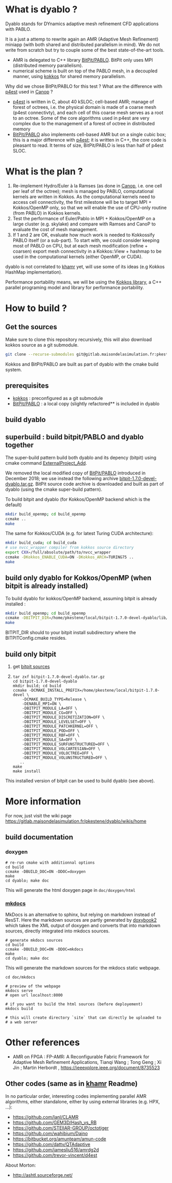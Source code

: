 # What is dyablo ?

Dyablo stands for DYnamics adaptive mesh refinement CFD applications with PABLO.

It is a just a attemp to rewrite again an AMR (Adaptive Mesh Refinement) miniapp (with both shared and distributed parallelism in mind). We do not write from scratch but try to couple some of the best state-of-the-art tools.

- AMR is delegated to C++ library [BitPit/PABLO](https://github.com/optimad/bitpit). BitPit only uses MPI (distributed memory parallelism). 
- numerical scheme is built on top of the PABLO mesh, in a decoupled manner, using [kokkos](https://github.com/kokkos/kokkos) for shared memory parallelism.

Why did we chose BitPit/PABLO for this test ? What are the difference with [p4est](http://www.p4est.org/) used in [Canop](https://gitlab.maisondelasimulation.fr/canoPdev/canoP) ?
- [p4est](http://www.p4est.org/) is written in C, about 40 kSLOC; cell-based AMR; manage of forest of octrees, i.e. the physical domain is made of a coarse mesh (p4est connectivty), and each cell of this coarse mesh serves as a root to an octree. Some of the core algorithms used in p4est are very complex due to the management of a forest of octree in distributed memory
- [BitPit/PABLO](https://github.com/optimad/bitpit) also implements cell-based AMR but on a single cubic box; this is a major difference with [p4est](http://www.p4est.org/); it is written in C++, the core code is pleasant to read. It terms of size, BitPit/PABLO is less than half of p4est SLOC.


# What is the plan ?

1. Re-implement Hydro/Euler à la Ramses (as done in [Canop](https://gitlab.maisondelasimulation.fr/canoPdev/canoP), i.e. one cell per leaf of the octree); mesh is managed by PABLO, computational kernels are written in Kokkos. As the computational kernels need to access cell connectivity, the first milestone will be to target MPI + Kokkos/OpenMP only, so that we will enable the use of CPU-only routine (from PABLO) in Kokkos kernels.
2. Test the performance of Euler/Pablo in MPI + Kokkos/OpenMP on a large cluster (e.g. skylake) and compare with Ramses and CanoP to evaluate the cost of mesh management.
3. If 1 and 2 are OK, evaluate how much work is needed to Kokkossify PABLO itself (or a sub-part). To start with, we could consider keeping most of PABLO on CPU, but at each mesh modification (refine + coarsen) export mesh connectivity in a Kokkos::View + hashmap to be used in the computational kernels (either OpenMP, or CUDA).

dyablo is not correlated to [khamr](https://gitlab.maisondelasimulation.fr/pkestene/khamr) yet, will use some of its ideas (e.g Kokkos HashMap implementation).


Performance portability means, we will be using the [Kokkos library](https://github.com/kokkos/kokkos), a C++ parallel programing model and library for performance portability.

# How to build ?

## Get the sources

Make sure to clone this repository recursively, this will also download kokkos source as a git submodule.

```bash
git clone --recurse-submodules git@gitlab.maisondelasimulation.fr:pkestene/dyablo.git
```

Kokkos and BitPit/PABLO are built as part of dyablo with the cmake build system.

## prerequisites

- [kokkos](https://github.com/kokkos/kokkos) : preconfigured as a git submodule
- [BitPit/PABLO](https://github.com/optimad/bitpit) : a local copy (slightly refactored** is included in dyablo

## build dyablo

## superbuild : build bitpit/PABLO and dyablo together

The super-build pattern build both dyablo and its depency (bitpit) using cmake command [ExternalProject_Add](https://cmake.org/cmake/help/latest/module/ExternalProject.html).

We removed the local modified copy of [BitPit/PABLO](https://github.com/optimad/bitpit) introduced in December 2018; we use instead the following archive [bitpit-1.7.0-devel-dyablo.tar.gz](https://github.com/pkestene/bitpit/archive/bitpit-1.7.0-devel-dyablo.tar.gz). BitPit source code archive is downloaded and built as part of dyablo (using the cmake super-build pattern). 

To build bitpit and dyablo (for Kokkos/OpenMP backend which is the default)

```bash
mkdir build_openmp; cd build_openmp
ccmake ..
make
```

The same for Kokkos/CUDA (e.g. for latest Turing CUDA architecture):
```bash
mkdir build_cuda; cd build_cuda
# use nvcc_wrapper compiler from kokkos source directory
export CXX=/full/absolute/path/to/nvcc_wrapper
ccmake -DKokkos_ENABLE_CUDA=ON -DKokkos_ARCH=TURING75 ..
make
```

## build only dyablo for Kokkos/OpenMP (when bitpit is already installed)

To build dyablo for kokkos/OpenMP backend, assuming bitpit is already installed :

```bash
mkdir build_openmp; cd build_openmp
ccmake -DBITPIT_DIR=/home/pkestene/local/bitpit-1.7.0-devel-dyablo/lib/cmake/bitpit-1.7 ..
make
```

BITPIT_DIR should to your bitpit install subdirectory where the BITPITConfig.cmake resides.

## build only bitpit

1. get [bitpit sources](https://github.com/pkestene/bitpit/archive/bitpit-1.7.0-devel-dyablo.tar.gz)
2. ```shell
   tar zxf bitpit-1.7.0-devel-dyablo.tar.gz
   cd bitpit-1.7.0-devel-dyablo
   mkdir build; cd build
   ccmake -DCMAKE_INSTALL_PREFIX=/home/pkestene/local/bitpit-1.7.0-devel \
       -DCMAKE_BUILD_TYPE=Release \
       -DENABLE_MPI=ON \
       -DBITPIT_MODULE_LA=OFF \
       -DBITPIT_MODULE_CG=OFF \
       -DBITPIT_MODULE_DISCRETIZATION=OFF \
       -DBITPIT_MODULE_LEVELSET=OFF \
       -DBITPIT_MODULE_PATCHKERNEL=OFF \
       -DBITPIT_MODULE_POD=OFF \
       -DBITPIT_MODULE_RBF=OFF \
       -DBITPIT_MODULE_SA=OFF \
       -DBITPIT_MODULE_SURFUNSTRUCTURED=OFF \
       -DBITPIT_MODULE_VOLCARTESIAN=OFF \
       -DBITPIT_MODULE_VOLOCTREE=OFF \
       -DBITPIT_MODULE_VOLUNSTRUCTURED=OFF \ 
      ..
   make
   make install
   ```
This installed version of bitpit can be used to build dyablo (see above).


# More information

For now, just visit the wiki page https://gitlab.maisondelasimulation.fr/pkestene/dyablo/wikis/home

## build documentation

### doxygen

```shell
# re-run cmake with additionnal options
cd build
ccmake -DBUILD_DOC=ON -DDOC=doxygen
make
cd dyablo; make doc
```

This will generate the html doxygen page in `doc/doxygen/html`

### [mkdocs](https://www.mkdocs.org/)

MkDocs is an alternative to sphinx, but relying on markdown instead of ResST. Here the markdown sources are partly generated by [doxybook2](https://github.com/matusnovak/doxybook2) which takes the XML output of doxygen and converts that into markdown sources, directly integrated into mkdocs sources.

```shell
# generate mkdocs sources
cd build
ccmake -DBUILD_DOC=ON -DDOC=mkdocs
make
cd dyablo; make doc
```

This will generate the markdown sources for the mkdocs static webpage.

```shell
cd doc/mkdocs

# preview of the webpage
mkdocs serve
# open url localhost:8000

# if you want to build the html sources (before deployement)
mkdocs build

# this will create directory `site` that can directly be uploaded to
# a web server
```

# Other references

- AMR on FPGA : FP-AMR: A Reconfigurable Fabric Framework for Adaptive Mesh Refinement Applications,  Tianqi Wang ; Tong Geng ; Xi Jin ; Martin Herbordt , https://ieeexplore.ieee.org/document/8735523

## Other codes (same as in [khamr](https://gitlab.maisondelasimulation.fr/pkestene/khamr/) Readme)

In no particular order, interesting codes implementing parallel AMR algorithms, either standalone, either
by using external libraries (e.g. HPX, ...):

- https://github.com/lanl/CLAMR
- https://github.com/GEM3D/Hash_vs_RB
- https://github.com/STEllAR-GROUP/octotiger
- https://github.com/wahibium/Daino
- https://bitbucket.org/amunteam/amun-code
- https://github.com/dattv/QTAdaptive
- https://github.com/jamesliu516/amrdg2d
- https://github.com/trevor-vincent/d4est

About Morton:
- http://ashtl.sourceforge.net/
